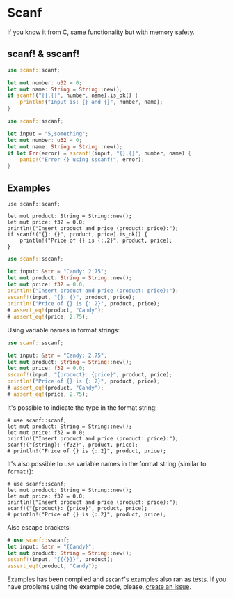 # Scanf

If you know it from C, same functionality but with memory safety.

## scanf! & sscanf!

```rust
use scanf::scanf;

let mut number: u32 = 0;
let mut name: String = String::new();
if scanf!("{},{}", number, name).is_ok() {
    println!("Input is: {} and {}", number, name);
}
```

```rust
use scanf::sscanf;

let input = "5,something";
let mut number: u32 = 0;
let mut name: String = String::new();
if let Err(error) = sscanf!(input, "{},{}", number, name) {
    panic!("Error {} using sscanf!", error);
}
```

## Examples

```no_run
use scanf::scanf;

let mut product: String = String::new();
let mut price: f32 = 0.0;
println!("Insert product and price (product: price):");
if scanf!("{}: {}", product, price).is_ok() {
    println!("Price of {} is {:.2}", product, price);
}
```

```rust
use scanf::sscanf;

let input: &str = "Candy: 2.75";
let mut product: String = String::new();
let mut price: f32 = 0.0;
println!("Insert product and price (product: price):");
sscanf!(input, "{}: {}", product, price);
println!("Price of {} is {:.2}", product, price);
# assert_eq!(product, "Candy");
# assert_eq!(price, 2.75);
```

Using variable names in format strings:

```rust
use scanf::sscanf;

let input: &str = "Candy: 2.75";
let mut product: String = String::new();
let mut price: f32 = 0.0;
sscanf!(input, "{product}: {price}", product, price);
println!("Price of {} is {:.2}", product, price);
# assert_eq!(product, "Candy");
# assert_eq!(price, 2.75);
```

It's possible to indicate the type in the format string:

```no_run
# use scanf::scanf;
let mut product: String = String::new();
let mut price: f32 = 0.0;
println!("Insert product and price (product: price):");
scanf!("{string}: {f32}", product, price);
# println!("Price of {} is {:.2}", product, price);
```

It's also possible to use variable names in the format string (similar to `format!`):

```no_run
# use scanf::scanf;
let mut product: String = String::new();
let mut price: f32 = 0.0;
println!("Insert product and price (product: price):");
scanf!("{product}: {price}", product, price);
# println!("Price of {} is {:.2}", product, price);
```

Also escape brackets:

```rust
# use scanf::sscanf;
let input: &str = "{Candy}";
let mut product: String = String::new();
sscanf!(input, "{{{}}}", product);
assert_eq!(product, "Candy");
```

Examples has been compiled and `sscanf`'s examples also ran as tests.
If you have problems using the example code, please, [create an issue](https://github.com/jhg/scanf-rs/issues?q=is%3Aissue).
